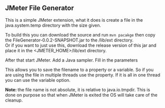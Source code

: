 <h2> JMeter File  Generator </h2>
This is a simple JMeter extension, what it does is create a file in the java.system.temp directory with the size given.
<br />

To build this you can download the source and run `mvn pacakge` then copy the FileGenerator-0.0.2-SNAPSHOT.jar to the /lib/ext directory.
<br />
Or if you want to just use this, download the release version of this jar and place it in the <JMETER_HOME>/lib/ext directory.
<br />

After that start JMeter.
Add a Java sampler.
Fill in the parameters 

This allows you to save the filename to a property or a variable. So if you are using the file in multiple threads use the property. If it is all in one thread you can use the variable option.

<b>Note: </b> the file name is not absolute, it is relative to java.io.tmpdir. This is done on purpose so that when JMeter is exited the OS will take care of the cleanup.
